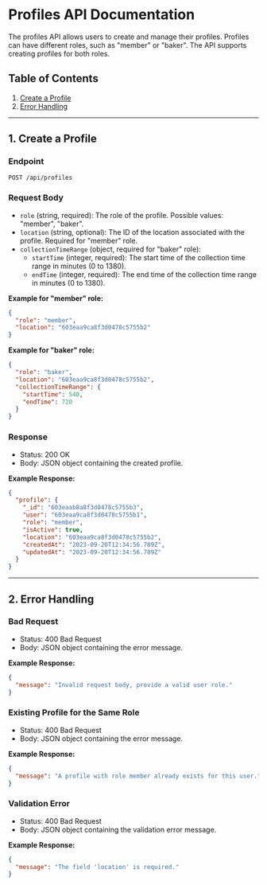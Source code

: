 # Profiles API Documentation

The profiles API allows users to create and manage their profiles. Profiles can have different roles, such as "member" or "baker". The API supports creating profiles for both roles.

## Table of Contents
1. [Create a Profile](#create-a-profile)
2. [Error Handling](#error-handling)

---

## 1. Create a Profile

### Endpoint

```
POST /api/profiles
```

### Request Body

- `role` (string, required): The role of the profile. Possible values: "member", "baker".
- `location` (string, optional): The ID of the location associated with the profile. Required for "member" role.
- `collectionTimeRange` (object, required for "baker" role):
  - `startTime` (integer, required): The start time of the collection time range in minutes (0 to 1380).
  - `endTime` (integer, required): The end time of the collection time range in minutes (0 to 1380).

**Example for "member" role:**

```json
{
  "role": "member",
  "location": "603eaa9ca8f3d0478c5755b2"
}
```

**Example for "baker" role:**

```json
{
  "role": "baker",
  "location": "603eaa9ca8f3d0478c5755b2",
  "collectionTimeRange": {
    "startTime": 540,
    "endTime": 720
  }
}
```

### Response

- Status: 200 OK
- Body: JSON object containing the created profile.

**Example Response:**

```json
{
  "profile": {
    "_id": "603eaab8a8f3d0478c5755b3",
    "user": "603eaa9ca8f3d0478c5755b1",
    "role": "member",
    "isActive": true,
    "location": "603eaa9ca8f3d0478c5755b2",
    "createdAt": "2023-09-20T12:34:56.789Z",
    "updatedAt": "2023-09-20T12:34:56.789Z"
  }
}
```

---

## 2. Error Handling

### Bad Request

- Status: 400 Bad Request
- Body: JSON object containing the error message.

**Example Response:**

```json
{
  "message": "Invalid request body, provide a valid user role."
}
```

### Existing Profile for the Same Role

- Status: 400 Bad Request
- Body: JSON object containing the error message.

**Example Response:**

```json
{
  "message": "A profile with role member already exists for this user."
}
```

### Validation Error

- Status: 400 Bad Request
- Body: JSON object containing the validation error message.

**Example Response:**

```json
{
  "message": "The field 'location' is required."
}
```
